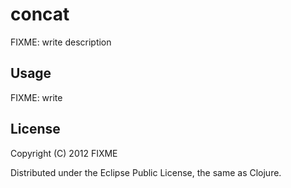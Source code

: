# concat

FIXME: write description

## Usage

FIXME: write

## License

Copyright (C) 2012 FIXME

Distributed under the Eclipse Public License, the same as Clojure.

